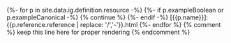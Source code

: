 {%- for p in site.data.ig.definition.resource -%}
  {%- if p.exampleBoolean or p.exampleCanonical -%}
    {% continue %}
  {%- endif -%}
[{{p.name}}]: {{p.reference.reference | replace: '/','-'}}.html
{%- endfor %}
{% comment %} keep this line here for proper rendering {% endcomment %}
